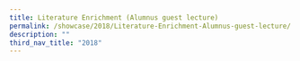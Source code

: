 ```yaml
---
title: Literature Enrichment (Alumnus guest lecture)
permalink: /showcase/2018/Literature-Enrichment-Alumnus-guest-lecture/
description: ""
third_nav_title: "2018"
---
```

